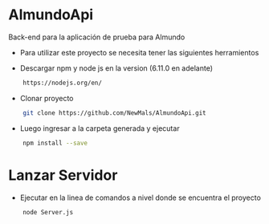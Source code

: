 ﻿# AlmundoApi
Back-end para la aplicación de prueba para Almundo

- Para utilizar este proyecto se necesita tener las siguientes herramientos

- Descargar npm y node js en la version (6.11.0 en adelante)
```sh
    https://nodejs.org/en/
```

- Clonar proyecto
```sh
    git clone https://github.com/NewMals/AlmundoApi.git
```
- Luego ingresar a la carpeta generada y ejecutar
```sh
    npm install --save
```

# Lanzar Servidor

 - Ejecutar en la linea de comandos a nivel donde se encuentra el proyecto
```sh
    node Server.js
```

